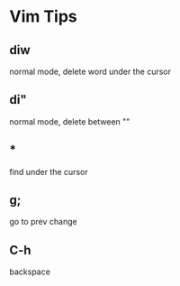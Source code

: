 # Vim Tips

## diw
normal mode, delete word under the cursor

## di"
normal mode, delete between ""

## *
find under the cursor

## g;
go to prev change

## C-h
backspace
